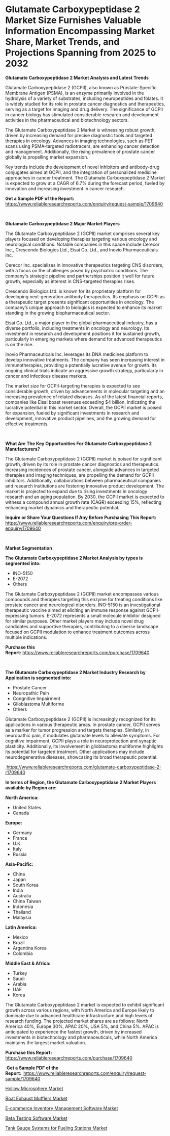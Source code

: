 <p><h1>Glutamate Carboxypeptidase 2 Market Size Furnishes Valuable Information Encompassing Market Share, Market Trends, and Projections Spanning from 2025 to 2032</h1></p><p><strong>Glutamate Carboxypeptidase 2 Market Analysis and Latest Trends</strong></p>
<p><p>Glutamate Carboxypeptidase 2 (GCPII), also known as Prostate-Specific Membrane Antigen (PSMA), is an enzyme primarily involved in the hydrolysis of a variety of substrates, including neuropeptides and folates. It is widely studied for its role in prostate cancer diagnostics and therapeutics, serving as a target for imaging and drug delivery. The significance of GCPII in cancer biology has stimulated considerable research and development activities in the pharmaceutical and biotechnology sectors.</p><p>The Glutamate Carboxypeptidase 2 Market is witnessing robust growth, driven by increasing demand for precise diagnostic tools and targeted therapies in oncology. Advances in imaging technologies, such as PET scans using PSMA-targeted radiotracers, are enhancing cancer detection and management. Additionally, the rising prevalence of prostate cancer globally is propelling market expansion. </p><p>Key trends include the development of novel inhibitors and antibody-drug conjugates aimed at GCPII, and the integration of personalized medicine approaches in cancer treatment. The Glutamate Carboxypeptidase 2 Market is expected to grow at a CAGR of 6.7% during the forecast period, fueled by innovation and increasing investment in cancer research.</p></p>
<p><strong>Get a Sample PDF of the Report:&nbsp;</strong> <a href="https://www.reliableresearchreports.com/enquiry/request-sample/1709640?utm_campaign=34&utm_medium=2&utm_source=Github&utm_content=ia&utm_term=27032025&utm_id=glutamate-carboxypeptidase-2">https://www.reliableresearchreports.com/enquiry/request-sample/1709640</a></p>
<p>&nbsp;</p>
<p><strong>Glutamate Carboxypeptidase 2 Major Market Players</strong></p>
<p><p>The Glutamate Carboxypeptidase 2 (GCPII) market comprises several key players focused on developing therapies targeting various oncology and neurological conditions. Notable companies in this space include Cerecor Inc., Crescendo Biologics Ltd., Eisai Co. Ltd., and Inovio Pharmaceuticals Inc.</p><p>Cerecor Inc. specializes in innovative therapeutics targeting CNS disorders, with a focus on the challenges posed by psychiatric conditions. The company's strategic pipeline and partnerships position it well for future growth, especially as interest in CNS-targeted therapies rises.</p><p>Crescendo Biologics Ltd. is known for its proprietary platform for developing next-generation antibody therapeutics. Its emphasis on GCPII as a therapeutic target presents significant opportunities in oncology. The company’s unique approach to biologics is expected to enhance its market standing in the growing biopharmaceutical sector.</p><p>Eisai Co. Ltd., a major player in the global pharmaceutical industry, has a diverse portfolio, including treatments in oncology and neurology. Its investment in research and development positions it for sustained growth, particularly in emerging markets where demand for advanced therapeutics is on the rise. </p><p>Inovio Pharmaceuticals Inc. leverages its DNA medicines platform to develop innovative treatments. The company has seen increasing interest in immunotherapies, providing a potentially lucrative avenue for growth. Its ongoing clinical trials indicate an aggressive growth strategy, particularly in cancer and infectious disease markets.</p><p>The market size for GCPII-targeting therapies is expected to see considerable growth, driven by advancements in molecular targeting and an increasing prevalence of related diseases. As of the latest financial reports, companies like Eisai boast revenues exceeding $4 billion, indicating the lucrative potential in this market sector. Overall, the GCPII market is poised for expansion, fueled by significant investments in research and development, innovative product pipelines, and the growing demand for effective treatments.</p></p>
<p>&nbsp;</p>
<p><strong>What Are The Key Opportunities For Glutamate Carboxypeptidase 2 Manufacturers?</strong></p>
<p><p>The Glutamate Carboxypeptidase 2 (GCPII) market is poised for significant growth, driven by its role in prostate cancer diagnostics and therapeutics. Increasing incidences of prostate cancer, alongside advances in targeted therapies and imaging techniques, are propelling the demand for GCPII inhibitors. Additionally, collaborations between pharmaceutical companies and research institutions are fostering innovative product development. The market is projected to expand due to rising investments in oncology research and an aging population. By 2030, the GCPII market is expected to witness a compound annual growth rate (CAGR) exceeding 15%, reflecting enhancing market dynamics and therapeutic potential.</p></p>
<p><strong>Inquire or Share Your Questions If Any Before Purchasing This Report:</strong> <a href="https://www.reliableresearchreports.com/enquiry/pre-order-enquiry/1709640?utm_campaign=34&utm_medium=2&utm_source=Github&utm_content=ia&utm_term=27032025&utm_id=glutamate-carboxypeptidase-2">https://www.reliableresearchreports.com/enquiry/pre-order-enquiry/1709640</a></p>
<p>&nbsp;</p>
<p><strong>Market Segmentation</strong></p>
<p><strong>The Glutamate Carboxypeptidase 2 Market Analysis by types is segmented into:</strong></p>
<p><ul><li>INO-5150</li><li>E-2072</li><li>Others</li></ul></p>
<p><p>The Glutamate Carboxypeptidase 2 (GCPII) market encompasses various compounds and therapies targeting this enzyme for treating conditions like prostate cancer and neurological disorders. INO-5150 is an investigational therapeutic vaccine aimed at eliciting an immune response against GCPII-expressing tumors. E-2072 represents a small molecule inhibitor designed for similar purposes. Other market players may include novel drug candidates and supportive therapies, contributing to a diverse landscape focused on GCPII modulation to enhance treatment outcomes across multiple indications.</p></p>
<p><strong>Purchase this Report:&nbsp;</strong><a href="https://www.reliableresearchreports.com/purchase/1709640?utm_campaign=34&utm_medium=2&utm_source=Github&utm_content=ia&utm_term=27032025&utm_id=glutamate-carboxypeptidase-2">https://www.reliableresearchreports.com/purchase/1709640</a></p>
<p>&nbsp;</p>
<p><strong>The Glutamate Carboxypeptidase 2 Market Industry Research by Application is segmented into:</strong></p>
<p><ul><li>Prostate Cancer</li><li>Neuropathic Pain</li><li>Congnitive Impairment</li><li>Glioblastoma Multiforme</li><li>Others</li></ul></p>
<p><p>Glutamate Carboxypeptidase 2 (GCPII) is increasingly recognized for its applications in various therapeutic areas. In prostate cancer, GCPII serves as a marker for tumor progression and targets therapies. Similarly, in neuropathic pain, it modulates glutamate levels to alleviate symptoms. For cognitive impairment, GCPII plays a role in neuroprotection and synaptic plasticity. Additionally, its involvement in glioblastoma multiforme highlights its potential for targeted treatment. Other applications may include neurodegenerative diseases, showcasing its broad therapeutic potential.</p></p>
<p><a href="https://www.reliableresearchreports.com/glutamate-carboxypeptidase-2-r1709640?utm_campaign=34&utm_medium=2&utm_source=Github&utm_content=ia&utm_term=27032025&utm_id=glutamate-carboxypeptidase-2">&nbsp;https://www.reliableresearchreports.com/glutamate-carboxypeptidase-2-r1709640</a></p>
<p><strong>In terms of Region, the Glutamate Carboxypeptidase 2 Market Players available by Region are:</strong></p>
<p>
    <p> <strong> North America: </strong>
        <ul>
            <li>United States</li>
            <li>Canada</li>
        </ul>
        </p> 
    <p> <strong> Europe: </strong>
        <ul>
            <li>Germany</li>
            <li>France</li>
            <li>U.K.</li>
            <li>Italy</li>
            <li>Russia</li>
        </ul>
        </p> 
    <p> <strong> Asia-Pacific: </strong>
        <ul>
            <li>China</li>
            <li>Japan</li>
            <li>South Korea</li>
            <li>India</li>
            <li>Australia</li>
            <li>China Taiwan</li>
            <li>Indonesia</li>
            <li>Thailand</li>
            <li>Malaysia</li>
        </ul>
        </p> 
    <p> <strong> Latin America: </strong>
        <ul>
            <li>Mexico</li>
            <li>Brazil</li>
            <li>Argentina Korea</li>
            <li>Colombia</li>
        </ul>
        </p> 
    <p> <strong> Middle East & Africa: </strong>
        <ul>
            <li>Turkey</li>
            <li>Saudi</li>
            <li>Arabia</li>
            <li>UAE</li>
            <li>Korea</li>
        </ul>
    </p>
    </p>
<p><p>The Glutamate Carboxypeptidase 2 market is expected to exhibit significant growth across various regions, with North America and Europe likely to dominate due to advanced healthcare infrastructure and high levels of research funding. The projected market shares are as follows: North America 40%, Europe 30%, APAC 20%, USA 5%, and China 5%. APAC is anticipated to experience the fastest growth, driven by increased investments in biotechnology and pharmaceuticals, while North America maintains the largest market valuation.</p></p>
<p><strong>Purchase this Report: </strong><a href="https://www.reliableresearchreports.com/purchase/1709640?utm_campaign=34&utm_medium=2&utm_source=Github&utm_content=ia&utm_term=27032025&utm_id=glutamate-carboxypeptidase-2">https://www.reliableresearchreports.com/purchase/1709640</a></p>
<p>&nbsp;<strong>Get a Sample PDF of the Report:&nbsp;&nbsp;</strong><a href="https://www.reliableresearchreports.com/enquiry/request-sample/1709640?utm_campaign=34&utm_medium=2&utm_source=Github&utm_content=ia&utm_term=27032025&utm_id=glutamate-carboxypeptidase-2">https://www.reliableresearchreports.com/enquiry/request-sample/1709640</a></p>
<p><strong></strong></p>
<p><p><a href="https://github.com/shefikagbons/Market-Research-Report-List-1/blob/main/hollow-microsphere-market.md?utm_campaign=34&utm_medium=2&utm_source=Github&utm_content=ia&utm_term=27032025&utm_id=glutamate-carboxypeptidase-2">Hollow Microsphere Market</a></p><p><a href="https://github.com/avikalitesjj/Market-Research-Report-List-1/blob/main/boat-exhaust-mufflers-market.md?utm_campaign=34&utm_medium=2&utm_source=Github&utm_content=ia&utm_term=27032025&utm_id=glutamate-carboxypeptidase-2">Boat Exhaust Mufflers Market</a></p><p><a href="https://github.com/nontoengolo/Market-Research-Report-List-1/blob/main/e-commerce-inventory-management-software-market.md?utm_campaign=34&utm_medium=2&utm_source=Github&utm_content=ia&utm_term=27032025&utm_id=glutamate-carboxypeptidase-2">E-commerce Inventory Management Software Market</a></p><p><a href="https://github.com/ceneabiruk11/Market-Research-Report-List-1/blob/main/beta-testing-software-market.md?utm_campaign=34&utm_medium=2&utm_source=Github&utm_content=ia&utm_term=27032025&utm_id=glutamate-carboxypeptidase-2">Beta Testing Software Market</a></p><p><a href="https://github.com/pomasifilo/Market-Research-Report-List-1/blob/main/tank-gauge-systems-for-fueling-stations-market.md?utm_campaign=34&utm_medium=2&utm_source=Github&utm_content=ia&utm_term=27032025&utm_id=glutamate-carboxypeptidase-2">Tank Gauge Systems for Fueling Stations Market</a></p></p>